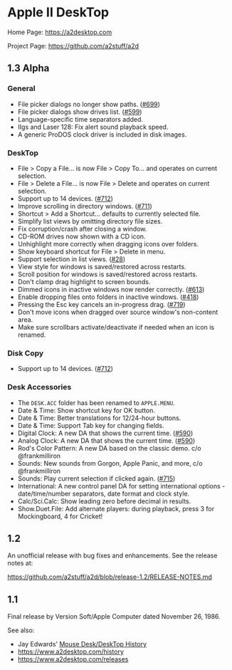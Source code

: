# Apple II DeskTop

Home Page: https://a2desktop.com

Project Page: https://github.com/a2stuff/a2d

## 1.3 Alpha

### General

* File picker dialogs no longer show paths. ([#699](https://github.com/a2stuff/a2d/issues/699))
* File picker dialogs show drives list. ([#599](https://github.com/a2stuff/a2d/issues/599))
* Language-specific time separators added.
* IIgs and Laser 128: Fix alert sound playback speed.
* A generic ProDOS clock driver is included in disk images.

### DeskTop

* File > Copy a File... is now File > Copy To... and operates on current selection.
* File > Delete a File... is now File > Delete and operates on current selection.
* Support up to 14 devices. ([#712](https://github.com/a2stuff/a2d/issues/712))
* Improve scrolling in directory windows. ([#711](https://github.com/a2stuff/a2d/issues/711))
* Shortcut > Add a Shortcut... defaults to currently selected file.
* Simplify list views by omitting directory file sizes.
* Fix corruption/crash after closing a window.
* CD-ROM drives now shown with a CD icon.
* Unhighlight more correctly when dragging icons over folders.
* Show keyboard shortcut for File > Delete in menu.
* Support selection in list views. ([#28](https://github.com/a2stuff/a2d/issues/28))
* View style for windows is saved/restored across restarts.
* Scroll position for windows is saved/restored across restarts.
* Don't clamp drag highlight to screen bounds.
* Dimmed icons in inactive windows now render correctly. ([#613](https://github.com/a2stuff/a2d/issues/613))
* Enable dropping files onto folders in inactive windows. ([#418](https://github.com/a2stuff/a2d/issues/418))
* Pressing the Esc key cancels an in-progress drag. ([#719](https://github.com/a2stuff/a2d/issues/719))
* Don't move icons when dragged over source window's non-content area.
* Make sure scrollbars activate/deactivate if needed when an icon is renamed.

### Disk Copy

* Support up to 14 devices. ([#712](https://github.com/a2stuff/a2d/issues/712))

### Desk Accessories

* The `DESK.ACC` folder has been renamed to `APPLE.MENU`.
* Date & Time: Show shortcut key for OK button.
* Date & Time: Better translations for 12/24-hour buttons.
* Date & Time: Support Tab key for changing fields.
* Digital Clock: A new DA that shows the current time. ([#590](https://github.com/a2stuff/a2d/issues/590))
* Analog Clock: A new DA that shows the current time. ([#590](https://github.com/a2stuff/a2d/issues/590))
* Rod's Color Pattern: A new DA based on the classic demo. c/o @frankmilliron
* Sounds: New sounds from Gorgon, Apple Panic, and more, c/o @frankmilliron
* Sounds: Play current selection if clicked again. ([#715](https://github.com/a2stuff/a2d/issues/715))
* International: A new control panel DA for setting international options - date/time/number separators, date format and clock style.
* Calc/Sci.Calc: Show leading zero before decimal in results.
* Show.Duet.File: Add alternate players: during playback, press 3 for Mockingboard, 4 for Cricket!

## 1.2

An unofficial release with bug fixes and enhancements. See the release notes at:

https://github.com/a2stuff/a2d/blob/release-1.2/RELEASE-NOTES.md

## 1.1

Final release by Version Soft/Apple Computer dated November 26, 1986.

See also:

* Jay Edwards' [Mouse Desk/DeskTop History](https://mirrors.apple2.org.za/ground.icaen.uiowa.edu/MiscInfo/Misc/mousedesk.info)
* https://www.a2desktop.com/history
* https://www.a2desktop.com/releases
